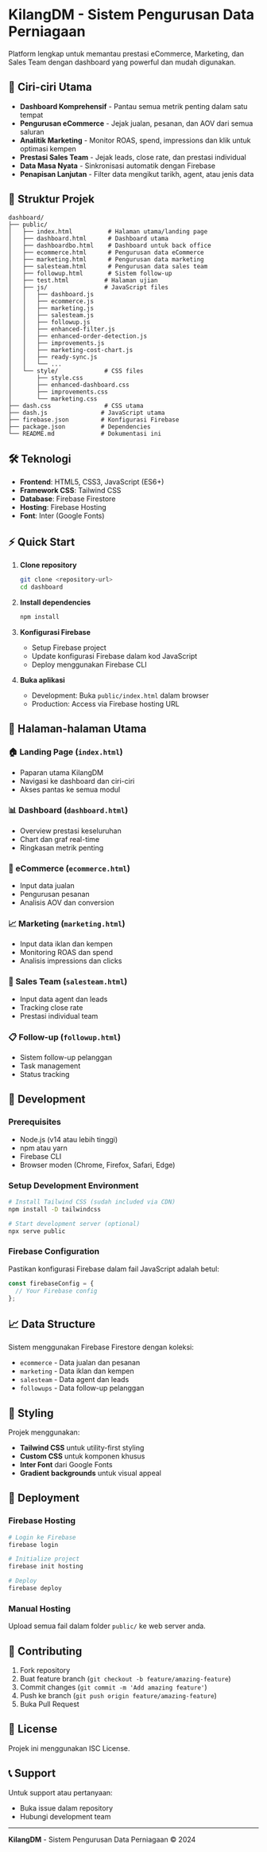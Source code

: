 # KilangDM - Sistem Pengurusan Data Perniagaan

Platform lengkap untuk memantau prestasi eCommerce, Marketing, dan Sales Team dengan dashboard yang powerful dan mudah digunakan.

## 🚀 Ciri-ciri Utama

- **Dashboard Komprehensif** - Pantau semua metrik penting dalam satu tempat
- **Pengurusan eCommerce** - Jejak jualan, pesanan, dan AOV dari semua saluran
- **Analitik Marketing** - Monitor ROAS, spend, impressions dan klik untuk optimasi kempen
- **Prestasi Sales Team** - Jejak leads, close rate, dan prestasi individual
- **Data Masa Nyata** - Sinkronisasi automatik dengan Firebase
- **Penapisan Lanjutan** - Filter data mengikut tarikh, agent, atau jenis data

## 📁 Struktur Projek

```
dashboard/
├── public/
│   ├── index.html          # Halaman utama/landing page
│   ├── dashboard.html      # Dashboard utama
│   ├── dashboardbo.html    # Dashboard untuk back office
│   ├── ecommerce.html      # Pengurusan data eCommerce
│   ├── marketing.html      # Pengurusan data marketing
│   ├── salesteam.html      # Pengurusan data sales team
│   ├── followup.html       # Sistem follow-up
│   ├── test.html          # Halaman ujian
│   ├── js/                # JavaScript files
│   │   ├── dashboard.js
│   │   ├── ecommerce.js
│   │   ├── marketing.js
│   │   ├── salesteam.js
│   │   ├── followup.js
│   │   ├── enhanced-filter.js
│   │   ├── enhanced-order-detection.js
│   │   ├── improvements.js
│   │   ├── marketing-cost-chart.js
│   │   ├── ready-sync.js
│   │   └── ...
│   └── style/             # CSS files
│       ├── style.css
│       ├── enhanced-dashboard.css
│       ├── improvements.css
│       └── marketing.css
├── dash.css               # CSS utama
├── dash.js               # JavaScript utama
├── firebase.json         # Konfigurasi Firebase
├── package.json          # Dependencies
└── README.md             # Dokumentasi ini
```

## 🛠️ Teknologi

- **Frontend**: HTML5, CSS3, JavaScript (ES6+)
- **Framework CSS**: Tailwind CSS
- **Database**: Firebase Firestore
- **Hosting**: Firebase Hosting
- **Font**: Inter (Google Fonts)

## ⚡ Quick Start

1. **Clone repository**
   ```bash
   git clone <repository-url>
   cd dashboard
   ```

2. **Install dependencies**
   ```bash
   npm install
   ```

3. **Konfigurasi Firebase**
   - Setup Firebase project
   - Update konfigurasi Firebase dalam kod JavaScript
   - Deploy menggunakan Firebase CLI

4. **Buka aplikasi**
   - Development: Buka `public/index.html` dalam browser
   - Production: Access via Firebase hosting URL

## 📱 Halaman-halaman Utama

### 🏠 Landing Page (`index.html`)
- Paparan utama KilangDM
- Navigasi ke dashboard dan ciri-ciri
- Akses pantas ke semua modul

### 📊 Dashboard (`dashboard.html`)
- Overview prestasi keseluruhan
- Chart dan graf real-time
- Ringkasan metrik penting

### 🛒 eCommerce (`ecommerce.html`)
- Input data jualan
- Pengurusan pesanan
- Analisis AOV dan conversion

### 📈 Marketing (`marketing.html`)
- Input data iklan dan kempen
- Monitoring ROAS dan spend
- Analisis impressions dan clicks

### 👥 Sales Team (`salesteam.html`)
- Input data agent dan leads
- Tracking close rate
- Prestasi individual team

### 📋 Follow-up (`followup.html`)
- Sistem follow-up pelanggan
- Task management
- Status tracking

## 🔧 Development

### Prerequisites
- Node.js (v14 atau lebih tinggi)
- npm atau yarn
- Firebase CLI
- Browser moden (Chrome, Firefox, Safari, Edge)

### Setup Development Environment
```bash
# Install Tailwind CSS (sudah included via CDN)
npm install -D tailwindcss

# Start development server (optional)
npx serve public
```

### Firebase Configuration
Pastikan konfigurasi Firebase dalam fail JavaScript adalah betul:

```javascript
const firebaseConfig = {
  // Your Firebase config
};
```

## 📈 Data Structure

Sistem menggunakan Firebase Firestore dengan koleksi:
- `ecommerce` - Data jualan dan pesanan
- `marketing` - Data iklan dan kempen
- `salesteam` - Data agent dan leads
- `followups` - Data follow-up pelanggan

## 🎨 Styling

Projek menggunakan:
- **Tailwind CSS** untuk utility-first styling
- **Custom CSS** untuk komponen khusus
- **Inter Font** dari Google Fonts
- **Gradient backgrounds** untuk visual appeal

## 🚀 Deployment

### Firebase Hosting
```bash
# Login ke Firebase
firebase login

# Initialize project
firebase init hosting

# Deploy
firebase deploy
```

### Manual Hosting
Upload semua fail dalam folder `public/` ke web server anda.

## 🤝 Contributing

1. Fork repository
2. Buat feature branch (`git checkout -b feature/amazing-feature`)
3. Commit changes (`git commit -m 'Add amazing feature'`)
4. Push ke branch (`git push origin feature/amazing-feature`)
5. Buka Pull Request

## 📝 License

Projek ini menggunakan ISC License.

## 📞 Support

Untuk support atau pertanyaan:
- Buka issue dalam repository
- Hubungi development team

---

**KilangDM** - Sistem Pengurusan Data Perniagaan © 2024